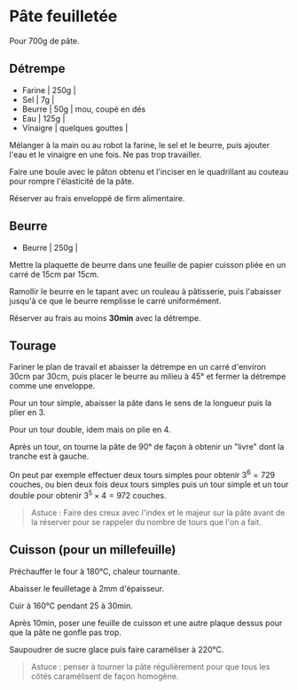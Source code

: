 # Pâte feuilletée

Pour 700g de pâte.

## Détrempe

- Farine | 250g |
- Sel | 7g |
- Beurre | 50g | mou, coupé en dés
- Eau | 125g |
- Vinaigre | quelques gouttes |

Mélanger à la main ou au robot la farine, le sel et le beurre, puis ajouter l'eau et le vinaigre en une fois. Ne pas trop travailler.

Faire une boule avec le pâton obtenu et l'inciser en le quadrillant au couteau pour rompre l'élasticité de la pâte.

Réserver au frais enveloppé de firm alimentaire.

## Beurre

- Beurre | 250g |

Mettre la plaquette de beurre dans une feuille de papier cuisson pliée en un carré de 15cm par 15cm.

Ramollir le beurre en le tapant avec un rouleau à pâtisserie, puis l'abaisser jusqu'à ce que le beurre remplisse le carré uniformément.

Réserver au frais au moins **30min** avec la détrempe.

## Tourage

Fariner le plan de travail et abaisser la détrempe en un carré d'environ 30cm par 30cm, puis placer le beurre au milieu à 45° et fermer la détrempe comme une enveloppe.

Pour un tour simple, abaisser la pâte dans le sens de la longueur puis la plier en 3.

Pour un tour double, idem mais on plie en 4.

Après un tour, on tourne la pâte de 90° de façon à obtenir un "livre" dont la tranche est à gauche.

On peut par exemple effectuer deux tours simples pour obtenir $3^6 = 729$ couches, ou bien deux fois deux tours simples puis un tour simple et un tour double pour obtenir $3^5 \times 4 = 972$ couches.

> Astuce : Faire des creux avec l'index et le majeur sur la pâte avant de la réserver pour se rappeler du nombre de tours que l'on a fait.

## Cuisson (pour un millefeuille)

Préchauffer le four à 180°C, chaleur tournante.

Abaisser le feuilletage à 2mm d'épaisseur.

Cuir à 160°C pendant 25 à 30min.

Après 10min, poser une feuille de cuisson et une autre plaque dessus pour que la pâte ne gonfle pas trop.

Saupoudrer de sucre glace puis faire caraméliser à 220°C.

> Astuce : penser à tourner la pâte régulièrement pour que tous les côtés caramélisent de façon homogène.
